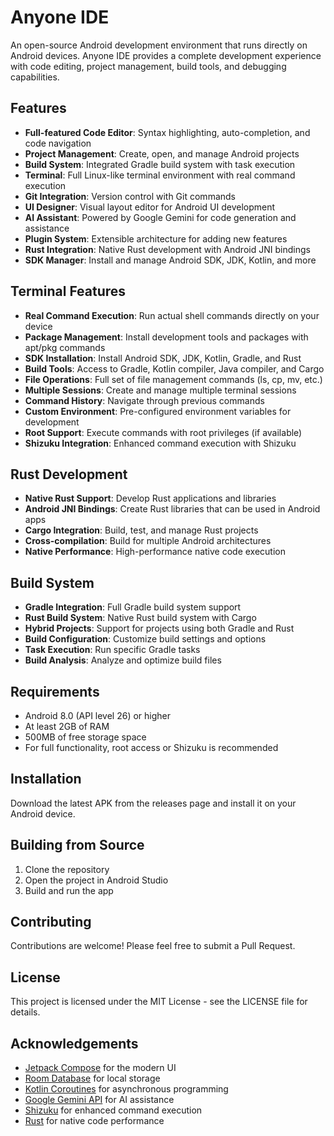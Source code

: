 # Anyone IDE

An open-source Android development environment that runs directly on Android devices. Anyone IDE provides a complete development experience with code editing, project management, build tools, and debugging capabilities.

## Features

- **Full-featured Code Editor**: Syntax highlighting, auto-completion, and code navigation
- **Project Management**: Create, open, and manage Android projects
- **Build System**: Integrated Gradle build system with task execution
- **Terminal**: Full Linux-like terminal environment with real command execution
- **Git Integration**: Version control with Git commands
- **UI Designer**: Visual layout editor for Android UI development
- **AI Assistant**: Powered by Google Gemini for code generation and assistance
- **Plugin System**: Extensible architecture for adding new features
- **Rust Integration**: Native Rust development with Android JNI bindings
- **SDK Manager**: Install and manage Android SDK, JDK, Kotlin, and more

## Terminal Features

- **Real Command Execution**: Run actual shell commands directly on your device
- **Package Management**: Install development tools and packages with apt/pkg commands
- **SDK Installation**: Install Android SDK, JDK, Kotlin, Gradle, and Rust
- **Build Tools**: Access to Gradle, Kotlin compiler, Java compiler, and Cargo
- **File Operations**: Full set of file management commands (ls, cp, mv, etc.)
- **Multiple Sessions**: Create and manage multiple terminal sessions
- **Command History**: Navigate through previous commands
- **Custom Environment**: Pre-configured environment variables for development
- **Root Support**: Execute commands with root privileges (if available)
- **Shizuku Integration**: Enhanced command execution with Shizuku

## Rust Development

- **Native Rust Support**: Develop Rust applications and libraries
- **Android JNI Bindings**: Create Rust libraries that can be used in Android apps
- **Cargo Integration**: Build, test, and manage Rust projects
- **Cross-compilation**: Build for multiple Android architectures
- **Native Performance**: High-performance native code execution

## Build System

- **Gradle Integration**: Full Gradle build system support
- **Rust Build System**: Native Rust build system with Cargo
- **Hybrid Projects**: Support for projects using both Gradle and Rust
- **Build Configuration**: Customize build settings and options
- **Task Execution**: Run specific Gradle tasks
- **Build Analysis**: Analyze and optimize build files

## Requirements

- Android 8.0 (API level 26) or higher
- At least 2GB of RAM
- 500MB of free storage space
- For full functionality, root access or Shizuku is recommended

## Installation

Download the latest APK from the releases page and install it on your Android device.

## Building from Source

1. Clone the repository
2. Open the project in Android Studio
3. Build and run the app

## Contributing

Contributions are welcome! Please feel free to submit a Pull Request.

## License

This project is licensed under the MIT License - see the LICENSE file for details.

## Acknowledgements

- [Jetpack Compose](https://developer.android.com/jetpack/compose) for the modern UI
- [Room Database](https://developer.android.com/training/data-storage/room) for local storage
- [Kotlin Coroutines](https://kotlinlang.org/docs/coroutines-overview.html) for asynchronous programming
- [Google Gemini API](https://ai.google.dev/) for AI assistance
- [Shizuku](https://github.com/RikkaApps/Shizuku) for enhanced command execution
- [Rust](https://www.rust-lang.org/) for native code performance